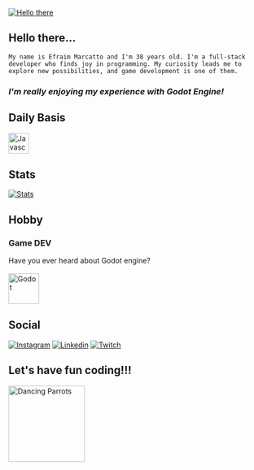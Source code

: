 [![Hello there](https://media.giphy.com/media/Nx0rz3jtxtEre/giphy.gif)](mailto:efraimmarcatto@gmail.com?subject=Hello%20there!!)

## Hello there...

    My name is Efraim Marcatto and I'm 38 years old. I'm a full-stack developer who finds joy in programming. My curiosity leads me to explore new possibilities, and game development is one of them.

### *I'm really enjoying my experience with Godot Engine!*

## Daily Basis

<img alt="Javascript" width='40' src="https://cdn.jsdelivr.net/gh/devicons/devicon/icons/javascript/javascript-original.svg" />
    

## Stats

[![Stats](https://github-readme-stats.vercel.app/api/top-langs/?username=efraimmarcatto&hide=php&layout=compact&theme=dracula)](https://github.com/anuraghazra/github-readme-stats)

## Hobby
### Game DEV
Have you ever heard about Godot engine?<br><br>
[<img alt="Godot" height='60' src="https://cdn.jsdelivr.net/gh/devicons/devicon@latest/icons/godot/godot-original.svg" />](http://godotengine.org)

## Social
[![Instagram](https://img.shields.io/badge/Instagram-E4405F?style=for-the-badge&logo=instagram&logoColor=white)](https://www.instagram.com/efraimmarcatto)
[![Linkedin](https://img.shields.io/badge/LinkedIn-0077B5?style=for-the-badge&logo=linkedin&logoColor=white)](https://www.linkedin.com/in/efraimmarcatto)
[![Twitch](https://img.shields.io/badge/Twitch-9146FF?style=for-the-badge&logo=twitch&logoColor=white)](https://www.twitch.tv/efraimmarcatto)

## Let's have fun coding!!!

<img alt="Dancing Parrots" height="150em" src="https://media.giphy.com/media/xiN7gD9cxUUl2fmRLa/giphy.gif">
